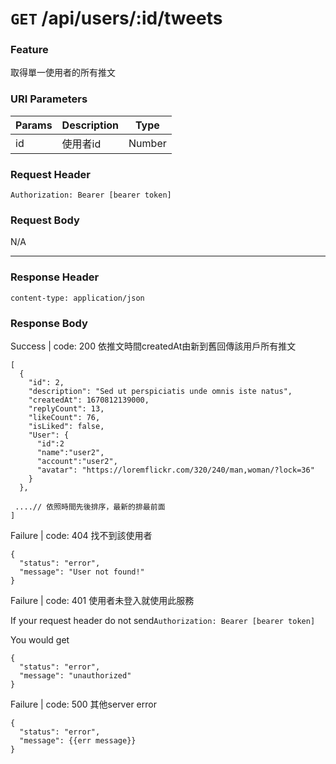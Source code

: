 # `GET` /api/users/:id/tweets

### Feature

取得單一使用者的所有推文

### URI Parameters

| Params | Description | Type |
| --- | --- | --- |
| id | 使用者id | Number |

### Request Header

```
Authorization: Bearer [bearer token]
```

### Request Body

N/A

---

### Response Header

```
content-type: application/json
```

### Response Body

Success | code: 200 依推文時間createdAt由新到舊回傳該用戶所有推文

```
[
  {
    "id": 2,
    "description": "Sed ut perspiciatis unde omnis iste natus",
    "createdAt": 1670812139000,
    "replyCount": 13,
    "likeCount": 76,
    "isLiked": false,
    "User": {
      "id":2
      "name":"user2",
      "account":"user2",
      "avatar": "https://loremflickr.com/320/240/man,woman/?lock=36"
    }
  },

 ....// 依照時間先後排序，最新的排最前面
]

```

Failure | code: 404 找不到該使用者

```
{
  "status": "error",
  "message": "User not found!"
}
```

Failure | code: 401 使用者未登入就使用此服務

If your request header do not send`Authorization: Bearer [bearer token]`

You would get

```
{
  "status": "error",
  "message": "unauthorized"
}
```

Failure | code: 500 其他server error

```
{
  "status": "error",
  "message": {{err message}}
}
```